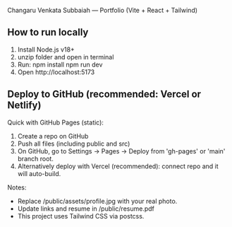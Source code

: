 Changaru Venkata Subbaiah — Portfolio (Vite + React + Tailwind)

How to run locally
------------------
1. Install Node.js v18+
2. unzip folder and open in terminal
3. Run:
   npm install
   npm run dev
4. Open http://localhost:5173

Deploy to GitHub (recommended: Vercel or Netlify)
-------------------------------------------------
Quick with GitHub Pages (static):
1. Create a repo on GitHub
2. Push all files (including public and src)
3. On GitHub, go to Settings -> Pages -> Deploy from 'gh-pages' or 'main' branch root.
4. Alternatively deploy with Vercel (recommended): connect repo and it will auto-build.

Notes:
- Replace /public/assets/profile.jpg with your real photo.
- Update links and resume in /public/resume.pdf
- This project uses Tailwind CSS via postcss.
